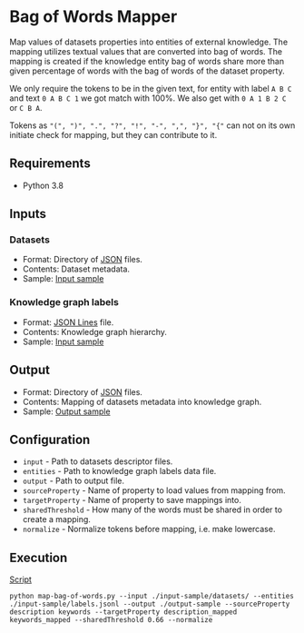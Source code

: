 # Bag of Words Mapper
Map values of datasets properties into entities of external knowledge.
The mapping utilizes textual values that are converted into bag of words.
The mapping is created if the knowledge entity bag of words share more than 
given percentage of words with the bag of words of the dataset property. 

We only require the tokens to be in the given text, for entity with label 
```A B C``` and text ```0 A B C 1``` we got match with 100%. We also get with 
```0 A 1 B 2 C``` or ```C B A```.
 
Tokens as  ```"(", ")", ".", "?", "!", "-", ",", "}", "{"``` can not on its 
own initiate check for mapping, but they can contribute to it.

## Requirements
- Python 3.8

## Inputs

### Datasets
- Format: Directory of [JSON](https://www.json.org/) files.
- Contents: Dataset metadata.
- Sample: [Input sample](input-sample/dataset/)

### Knowledge graph labels
- Format: [JSON Lines](https://jsonlines.org/) file.
- Contents: Knowledge graph hierarchy.
- Sample: [Input sample](input-sample/labels.jsonl)

## Output
- Format: Directory of [JSON](https://www.json.org/) files.
- Contents: Mapping of datasets metadata into knowledge graph.
- Sample: [Output sample](output-sample/000000.json)

## Configuration
- ```input``` - Path to datasets descriptor files.
- ```entities``` - Path to knowledge graph labels data file.
- ```output``` - Path to output file.
- ```sourceProperty``` - Name of property to load values from mapping from.
- ```targetProperty``` - Name of property to save mappings into.
- ```sharedThreshold``` - How many of the words must be shared in order to 
                          create a mapping.
- ```normalize``` - Normalize tokens before mapping, i.e. make lowercase. 

## Execution
[Script](script)
```shell
python map-bag-of-words.py --input ./input-sample/datasets/ --entities ./input-sample/labels.jsonl --output ./output-sample --sourceProperty description keywords --targetProperty description_mapped keywords_mapped --sharedThreshold 0.66 --normalize
```
